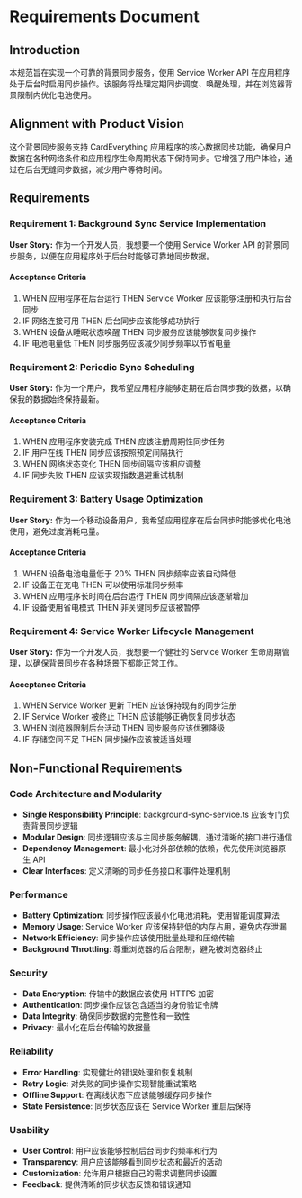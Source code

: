 # Requirements Document

## Introduction

本规范旨在实现一个可靠的背景同步服务，使用 Service Worker API 在应用程序处于后台时启用同步操作。该服务将处理定期同步调度、唤醒处理，并在浏览器背景限制内优化电池使用。

## Alignment with Product Vision

这个背景同步服务支持 CardEverything 应用程序的核心数据同步功能，确保用户数据在各种网络条件和应用程序生命周期状态下保持同步。它增强了用户体验，通过在后台无缝同步数据，减少用户等待时间。

## Requirements

### Requirement 1: Background Sync Service Implementation

**User Story:** 作为一个开发人员，我想要一个使用 Service Worker API 的背景同步服务，以便在应用程序处于后台时能够可靠地同步数据。

#### Acceptance Criteria

1. WHEN 应用程序在后台运行 THEN Service Worker 应该能够注册和执行后台同步
2. IF 网络连接可用 THEN 后台同步应该能够成功执行
3. WHEN 设备从睡眠状态唤醒 THEN 同步服务应该能够恢复同步操作
4. IF 电池电量低 THEN 同步服务应该减少同步频率以节省电量

### Requirement 2: Periodic Sync Scheduling

**User Story:** 作为一个用户，我希望应用程序能够定期在后台同步我的数据，以确保我的数据始终保持最新。

#### Acceptance Criteria

1. WHEN 应用程序安装完成 THEN 应该注册周期性同步任务
2. IF 用户在线 THEN 同步应该按照预定间隔执行
3. WHEN 网络状态变化 THEN 同步间隔应该相应调整
4. IF 同步失败 THEN 应该实现指数退避重试机制

### Requirement 3: Battery Usage Optimization

**User Story:** 作为一个移动设备用户，我希望应用程序在后台同步时能够优化电池使用，避免过度消耗电量。

#### Acceptance Criteria

1. WHEN 设备电池电量低于 20% THEN 同步频率应该自动降低
2. IF 设备正在充电 THEN 可以使用标准同步频率
3. WHEN 应用程序长时间在后台运行 THEN 同步间隔应该逐渐增加
4. IF 设备使用省电模式 THEN 非关键同步应该被暂停

### Requirement 4: Service Worker Lifecycle Management

**User Story:** 作为一个开发人员，我想要一个健壮的 Service Worker 生命周期管理，以确保背景同步在各种场景下都能正常工作。

#### Acceptance Criteria

1. WHEN Service Worker 更新 THEN 应该保持现有的同步注册
2. IF Service Worker 被终止 THEN 应该能够正确恢复同步状态
3. WHEN 浏览器限制后台活动 THEN 同步服务应该优雅降级
4. IF 存储空间不足 THEN 同步操作应该被适当处理

## Non-Functional Requirements

### Code Architecture and Modularity
- **Single Responsibility Principle**: background-sync-service.ts 应该专门负责背景同步逻辑
- **Modular Design**: 同步逻辑应该与主同步服务解耦，通过清晰的接口进行通信
- **Dependency Management**: 最小化对外部依赖的依赖，优先使用浏览器原生 API
- **Clear Interfaces**: 定义清晰的同步任务接口和事件处理机制

### Performance
- **Battery Optimization**: 同步操作应该最小化电池消耗，使用智能调度算法
- **Memory Usage**: Service Worker 应该保持较低的内存占用，避免内存泄漏
- **Network Efficiency**: 同步操作应该使用批量处理和压缩传输
- **Background Throttling**: 尊重浏览器的后台限制，避免被浏览器终止

### Security
- **Data Encryption**: 传输中的数据应该使用 HTTPS 加密
- **Authentication**: 同步操作应该包含适当的身份验证令牌
- **Data Integrity**: 确保同步数据的完整性和一致性
- **Privacy**: 最小化在后台传输的数据量

### Reliability
- **Error Handling**: 实现健壮的错误处理和恢复机制
- **Retry Logic**: 对失败的同步操作实现智能重试策略
- **Offline Support**: 在离线状态下应该能够缓存同步操作
- **State Persistence**: 同步状态应该在 Service Worker 重启后保持

### Usability
- **User Control**: 用户应该能够控制后台同步的频率和行为
- **Transparency**: 用户应该能够看到同步状态和最近的活动
- **Customization**: 允许用户根据自己的需求调整同步设置
- **Feedback**: 提供清晰的同步状态反馈和错误通知